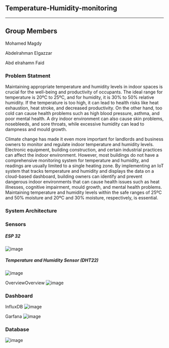 ## Temperature-Humidity-monitoring
---------------------------------------------------
## Group Members
Mohamed Magdy 

Abdelrahman Elgazzar

Abd elrahamn Faid


### Problem Statment
Maintaining appropriate temperature and humidity levels in indoor spaces is crucial for the well-being and productivity of occupants. The ideal range for temperature is 20ºC to 25ºC, and for humidity, it is 30% to 50% relative humidity. If the temperature is too high, it can lead to health risks like heat exhaustion, heat stroke, and decreased productivity. On the other hand, too cold can cause health problems such as high blood pressure, asthma, and poor mental health. A dry indoor environment can also cause skin problems, nosebleeds, and sore throats, while excessive humidity can lead to dampness and mould growth.

Climate change has made it even more important for landlords and business owners to monitor and regulate indoor temperature and humidity levels. Electronic equipment, building construction, and certain industrial practices can affect the indoor environment. However, most buildings do not have a comprehensive monitoring system for temperature and humidity, and readings are usually limited to a single heating zone. By implementing an IoT system that tracks temperature and humidity and displays the data on a cloud-based dashboard, building owners can identify and prevent dangerous indoor environments that can cause health issues such as heat illnesses, cognitive impairment, mould growth, and mental health problems. Maintaining temperature and humidity levels within the safe ranges of 25ºC and 50% moisture and 20ºC and 30% moisture, respectively, is essential.

### System Architecture 


### Sensors 
##### ESP 32
![image](https://github.com/moha-55/Final-documentation/assets/121754960/c1ffd2fc-26a9-42b4-86ea-90033ba6d36c)


##### Temperature and Humidity Sensor (DHT22)
![image](https://github.com/moha-55/Final-documentation/assets/121754960/84d4b956-7d9d-4935-a158-80d6f10e2428)

OverviewOverview
![image](https://github.com/moha-55/Final-documentation/assets/121754960/a2eef10d-f1eb-4983-979c-60e224734a38)

### Dashboard
InfluxDB
![image](https://github.com/moha-55/Final-documentation/assets/121754960/3ae6133f-dc16-4905-8a30-6a451003162f)

Garfana
![image](https://github.com/moha-55/Final-documentation/assets/121754960/e2163ef2-d9ea-446d-929e-b13cb1f3757d)

### Database
![image](https://github.com/moha-55/Final-documentation/assets/121754960/b86c79a9-4ab6-4dd7-9c3a-2317477e8801)
